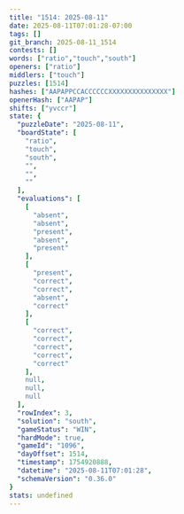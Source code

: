 ```yaml
---
title: "1514: 2025-08-11"
date: 2025-08-11T07:01:28-07:00
tags: []
git_branch: 2025-08-11_1514
contests: []
words: ["ratio","touch","south"]
openers: ["ratio"]
middlers: ["touch"]
puzzles: [1514]
hashes: ["AAPAPPCCACCCCCCXXXXXXXXXXXXXXX"]
openerHash: ["AAPAP"]
shifts: ["yvccr"]
state: {
  "puzzleDate": "2025-08-11",
  "boardState": [
    "ratio",
    "touch",
    "south",
    "",
    "",
    ""
  ],
  "evaluations": [
    [
      "absent",
      "absent",
      "present",
      "absent",
      "present"
    ],
    [
      "present",
      "correct",
      "correct",
      "absent",
      "correct"
    ],
    [
      "correct",
      "correct",
      "correct",
      "correct",
      "correct"
    ],
    null,
    null,
    null
  ],
  "rowIndex": 3,
  "solution": "south",
  "gameStatus": "WIN",
  "hardMode": true,
  "gameId": "1096",
  "dayOffset": 1514,
  "timestamp": 1754920888,
  "datetime": "2025-08-11T07:01:28",
  "schemaVersion": "0.36.0"
}
stats: undefined
---
```

<!-- more -->
